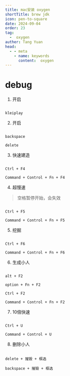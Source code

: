 ```yaml
---
title: mac安装 oxygen
shortTitle: brew jdk
icon: pen-to-square
date: 2024-09-04
order: 23
tag: 
  -  oxygen
auther: Tang Yuan
head:
  - - meta
    - name: keywords
      content:  oxygen
---
```



# debug

1. 开启

```shell

kleiplay

```

2. 开启

```shell

backspace

delete

```

3. 快速建造

```shell

Ctrl + F4

Command + Control + Fn + F4

```

4. 超慢速

> 空格暂停开始，会失效

```shell

Ctrl + F5

Command + Control + Fn + F5

```

5. 挖掘

```shell

Ctrl + F6

Command + Control + Fn + F6

```

6. 生成小人

```shell

alt + F2

option + Fn + F2

Ctrl + F2

Command + Control + Fn + F2

```

7. 10倍快速

```shell

Ctrl + U

Command + Control + U

```

8. 删除小人

```shell

delete + 摧毁 + 框选

backspace + 摧毁 + 框选


```